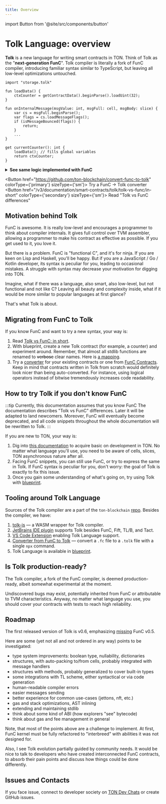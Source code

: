 ```yaml
---
title: Overview
---
```


import Button from '@site/src/components/button'

# Tolk Language: overview

**Tolk** is a new language for writing smart contracts in TON. Think of Tolk as the "**next‑generation FunC**".
Tolk compiler is literally a fork of FunC compiler, introducing familiar syntax similar to TypeScript,
but leaving all low-level optimizations untouched.

```tolk
import "storage.tolk"

fun loadData() {
    ctxCounter = getContractData().beginParse().loadUint(32);
}

fun onInternalMessage(msgValue: int, msgFull: cell, msgBody: slice) {
    var cs = msgFull.beginParse();
    var flags = cs.loadMessageFlags();
    if (isMessageBounced(flags)) {
        return;
    }
    ...
}

get currentCounter(): int {
    loadData(); // fills global variables
    return ctxCounter;
}
```

<details>
  <summary><b>See same logic implemented with FunC</b></summary>

```func
#include "storage.fc";

() load_data() impure {
  slice cs = get_data().begin_parse();
  ctx_counter = cs~load_uint(32);
}

() recv_internal(int msg_value, cell msg_full, slice msg_body) impure {
  slice cs = msg_full.begin_parse();
  int flags = cs.load_uint(4);
  if (flags & 1) {
    return ();
  }
  ...
}

int currentCounter() method_id {
  load_data(); ;; fills global variables
  return ctx_counter;
}
```

</details>

<Button href="https://github.com/ton-blockchain/convert-func-to-tolk" colorType={'primary'} sizeType={'sm'}>
Try a FunC → Tolk converter </Button>
<Button href="/v3/documentation/smart-contracts/tolk/tolk-vs-func/in-short" colorType={'secondary'} sizeType={'sm'}>
Read "Tolk vs FunC differences" </Button>

<div style={{height: '2em'}}></div>

## Motivation behind Tolk

FunC is awesome.
It is really low-level and encourages a programmer to think about compiler internals.
It gives full control over TVM assembler, allowing a programmer to make his contract as effective as possible.
If you get used to it, you love it.

But there is a problem.
FunC is "functional C", and it's for ninja.
If you are keen on Lisp and Haskell, you'll be happy.
But if you are a JavaScript / Go / Kotlin developer, its syntax is peculiar for you, leading to occasional mistakes.
A struggle with syntax may decrease your motivation for digging into TON.

Imagine, what if there was a language, also smart, also low-level, but not functional and not like C?
Leaving all beauty and complexity inside, what if it would be more similar to popular languages at first glance?

That's what Tolk is about.

## Migrating from FunC to Tolk

If you know FunC and want to try a new syntax, your way is:

1. Read [Tolk vs FunC: in short](/v3/documentation/smart-contracts/tolk/tolk-vs-func/in-short).
2. With blueprint, create a new Tolk contract (for example, a counter) and experiment around. Remember, that almost all stdlib functions are renamed to ~~verbose~~ clear names. Here is [a mapping](/v3/documentation/smart-contracts/tolk/tolk-vs-func/stdlib).
3. Try a [converter](https://github.com/ton-blockchain/convert-func-to-tolk) for your existing contracts or one from [FunC Contracts](/v3/documentation/smart-contracts/contracts-specs/examples). Keep in mind that contracts written in Tolk from scratch would definitely look nicer than being auto-converted. For instance, using logical operators instead of bitwise tremendously increases code readability.

## How to try Tolk if you don't know FunC

:::tip Currently, this documentation assumes that you know FunC
The documentation describes "Tolk vs FunC" differences.
Later it will be adapted to land newcomers. Moreover, FunC will eventually become deprecated,
and all code snippets throughout the whole documentation will be rewritten to Tolk.
:::

If you are new to TON, your way is:

1. Dig into [this documentation](/v3/documentation/smart-contracts/overview) to acquire basic on development in TON. No matter what language you'll use, you need to be aware of cells, slices, TON asynchronous nature after all.
2. Facing FunC snippets, you can still use FunC, or try to express the same in Tolk. If FunC syntax is peculiar for you, don't worry: the goal of Tolk is exactly to fix this issue.
3. Once you gain some understanding of what's going on, try using Tolk with [blueprint](https://github.com/ton-org/blueprint).

## Tooling around Tolk Language

Sources of the Tolk compiler are a part of the `ton-blockchain` [repo](https://github.com/ton-blockchain/ton).
Besides the compiler, we have:

1. [tolk-js](https://github.com/ton-blockchain/tolk-js) — a WASM wrapper for Tolk compiler.
2. [JetBrains IDE plugin](https://github.com/ton-blockchain/intellij-ton) supports Tolk besides FunC, Fift, TL/B, and Tact.
3. [VS Code Extension](https://github.com/ton-blockchain/tolk-vscode) enabling Tolk Language support.
4. [Converter from FunC to Tolk](https://github.com/ton-blockchain/convert-func-to-tolk) — convert a `.fc` file to a `.tolk` file with a single `npx` command.
5. Tolk Language is available in [blueprint](https://github.com/ton-org/blueprint).

## Is Tolk production-ready?

The Tolk compiler, a fork of the FunC compiler, is deemed production-ready, albeit somewhat experimental at the moment.

Undiscovered bugs may exist, potentially inherited from FunC or attributable to TVM characteristics.
Anyway, no matter what language you use, you should cover your contracts with tests to reach high reliability.

## Roadmap

The first released version of Tolk is v0.6, emphasizing [missing](/v3/documentation/smart-contracts/tolk/changelog#how-tolk-was-born) FunC v0.5.

Here are some (yet not all and not ordered in any way) points to be investigated:

- type system improvements: boolean type, nullability, dictionaries
- structures, with auto-packing to/from cells, probably integrated with message handlers
- structures with methods, probably generalized to cover built-in types
- some integrations with TL scheme, either syntactical or via code generation
- human-readable compiler errors
- easier messages sending
- better experience for common use-cases (jettons, nft, etc.)
- gas and stack optimizations, AST inlining
- extending and maintaining stdlib
- think about some kind of ABI (how explorers "see" bytecode)
- think about gas and fee management in general

Note, that most of the points above are a challenge to implement.
At first, FunC kernel must be fully refactored to "interbreed" with abilities it was not designed for.

Also, I see Tolk evolution partially guided by community needs.
It would be nice to talk to developers who have created interconnected FunC contracts,
to absorb their pain points and discuss how things could be done differently.

## Issues and Contacts

If you face issue, connect to developer society on [TON Dev Chats](https://t.me/addlist/1r5Vcb8eljk5Yzcy) or create GitHub issues.
